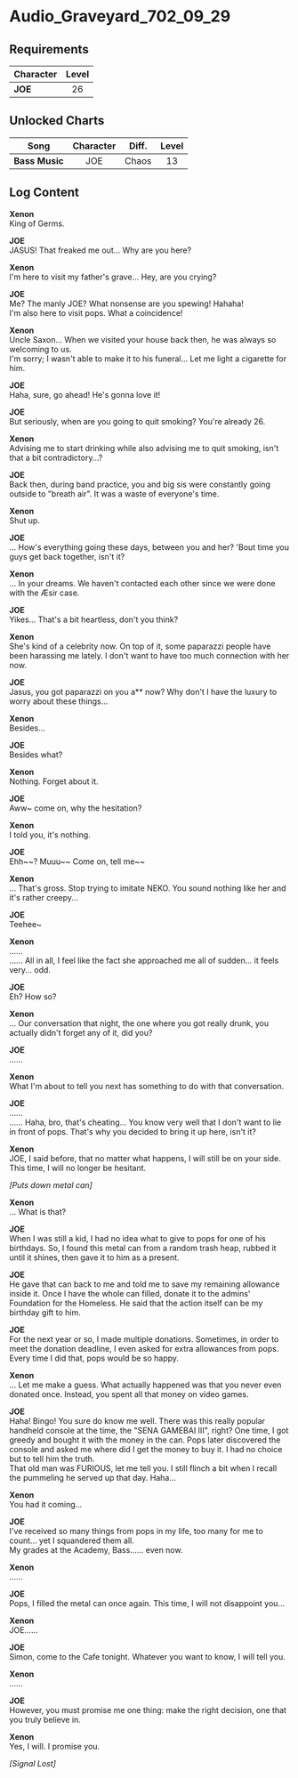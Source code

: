 # Audio_Graveyard_702_09_29
## Requirements
|Character|Level|
|---------|:---:|
|**JOE**  | 26  |

## Unlocked Charts
|     Song     |Character|Diff.|Level|
|--------------|:-------:|:---:|:---:|
|**Bass Music**|   JOE   |Chaos| 13  |

## Log Content
**Xenon**<br>
King of Germs.

**JOE**<br>
JASUS! That freaked me out... Why are you here?

**Xenon**<br>
I'm here to visit my father's grave... Hey, are you crying?

**JOE**<br>
Me? The manly JOE? What nonsense are you spewing! Hahaha!<br>
I'm also here to visit pops. What a coincidence!

**Xenon**<br>
Uncle Saxon... When we visited your house back then, he was always so welcoming to us.<br>
I'm sorry; I wasn't able to make it to his funeral... Let me light a cigarette for him.

**JOE**<br>
Haha, sure, go ahead! He's gonna love it!

**JOE**<br>
But seriously, when are you going to quit smoking? You're already 26.

**Xenon**<br>
Advising me to start drinking while also advising me to quit smoking, isn't that a bit contradictory...?

**JOE**<br>
Back then, during band practice, you and big sis were constantly going outside to "breath air". It was a waste of everyone's time.

**Xenon**<br>
Shut up.

**JOE**<br>
... How's everything going these days, between you and her? 'Bout time you guys get back together, isn't it?

**Xenon**<br>
... In your dreams. We haven't contacted each other since we were done with the Æsir case.

**JOE**<br>
Yikes... That's a bit heartless, don't you think?

**Xenon**<br>
She's kind of a celebrity now. On top of it, some paparazzi people have been harassing me lately. I don't want to have too much connection with her now.

**JOE**<br>
Jasus, you got paparazzi on you a\*\* now? Why don't I have the luxury to worry about these things...

**Xenon**<br>
Besides...

**JOE**<br>
Besides what?

**Xenon**<br>
Nothing. Forget about it.

**JOE**<br>
Aww\~ come on, why the hesitation?

**Xenon**<br>
I told you, it's nothing.

**JOE**<br>
Ehh\~\~? Muuu\~\~ Come on, tell me\~\~

**Xenon**<br>
... That's gross. Stop trying to imitate NEKO. You sound nothing like her and it's rather creepy...

**JOE**<br>
Teehee\~

**Xenon**<br>
......<br>
...... All in all, I feel like the fact she approached me all of sudden... it feels very... odd.

**JOE**<br>
Eh? How so?

**Xenon**<br>
... Our conversation that night, the one where you got really drunk, you actually didn't forget any of it, did you?

**JOE**<br>
......

**Xenon**<br>
What I'm about to tell you next has something to do with that conversation.

**JOE**<br>
......<br>
...... Haha, bro, that's cheating... You know very well that I don't want to lie in front of pops. That's why you decided to bring it up here, isn't it?

**Xenon**<br>
JOE, I said before, that no matter what happens, I will still be on your side.<br>
This time, I will no longer be hesitant.

*\[Puts down metal can\]*

**Xenon**<br>
... What is that?

**JOE**<br>
When I was still a kid, I had no idea what to give to pops for one of his birthdays. So, I found this metal can from a random trash heap, rubbed it until it shines, then gave it to him as a present.

**JOE**<br>
He gave that can back to me and told me to save my remaining allowance inside it. Once I have the whole can filled, donate it to the admins' Foundation for the Homeless. He said that the action itself can be my birthday gift to him.

**JOE**<br>
For the next year or so, I made multiple donations. Sometimes, in order to meet the donation deadline, I even asked for extra allowances from pops. Every time I did that, pops would be so happy.

**Xenon**<br>
... Let me make a guess. What actually happened was that you never even donated once. Instead, you spent all that money on video games.

**JOE**<br>
Haha! Bingo! You sure do know me well. There was this really popular handheld console at the time, the "SENA GAMEBAI III", right? One time, I got greedy and bought it with the money in the can. Pops later discovered the console and asked me where did I get the money to buy it. I had no choice but to tell him the truth. <br>
That old man was FURIOUS, let me tell you. I still flinch a bit when I recall the pummeling he served up that day. Haha...

**Xenon**<br>
You had it coming...

**JOE**<br>
I've received so many things from pops in my life, too many for me to count... yet I squandered them all.<br>
My grades at the Academy, Bass...... even now.

**Xenon**<br>
......

**JOE**<br>
Pops, I filled the metal can once again. This time, I will not disappoint you...

**Xenon**<br>
JOE……

**JOE**<br>
Simon, come to the Cafe tonight. Whatever you want to know, I will tell you.

**Xenon**<br>
......

**JOE**<br>
However, you must promise me one thing: make the right decision, one that you truly believe in.

**Xenon**<br>
Yes, I will. I promise you.

*[Signal Lost]*